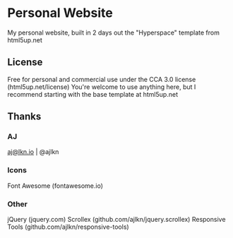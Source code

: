 # Personal Website
My personal website, built in 2 days out the "Hyperspace" template from html5up.net


## License
Free for personal and commercial use under the CCA 3.0 license (html5up.net/license)
You're welcome to use anything here, but I recommend starting with the base template at html5up.net

## Thanks
### AJ 
aj@lkn.io | @ajlkn

### Icons
Font Awesome (fontawesome.io)

### Other
jQuery (jquery.com)
Scrollex (github.com/ajlkn/jquery.scrollex)
Responsive Tools (github.com/ajlkn/responsive-tools)